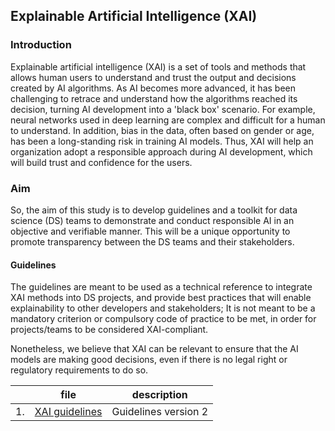 ## Explainable Artificial Intelligence (XAI)

### Introduction
Explainable artificial intelligence (XAI) is a set of tools and methods that allows human users to understand and trust the output and decisions created by AI algorithms. As AI becomes more advanced, it has been challenging to retrace and understand how the algorithms reached its decision, turning AI development into a 'black box' scenario. For example, neural networks used in deep learning are complex and difficult for a human to understand. In addition, bias in the data, often based on gender or age, has been a long-standing risk in training AI models. Thus, XAI will help an organization adopt a responsible approach during AI development, which will build trust and confidence for the users. 

### Aim 
So, the aim of this study is to develop guidelines and a toolkit for data science (DS) teams to demonstrate and conduct responsible AI in an objective and verifiable manner. This will be a unique opportunity to promote transparency between the DS teams and their stakeholders.

#### Guidelines 
The guidelines are meant to be used as a technical reference to integrate XAI methods into DS projects, and provide best practices that will enable explainability to other developers and stakeholders; It is not meant to be a mandatory criterion or compulsory code of practice to be met, in order for projects/teams to be considered XAI-compliant. 

Nonetheless, we believe that XAI can be relevant to ensure that the AI models are making good decisions, even if there is no legal right or regulatory requirements to do so.


|   | file                          | description                    |
|---|-------------------------------|--------------------------------|
|1. |[XAI guidelines ](https://github.com/doscsy12/ADI_projects/blob/main/XAI/XRAI%20Guidelines%20Document%20v2.pdf)  | Guidelines version 2 |

